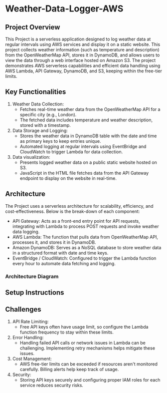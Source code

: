 # Weather-Data-Logger-AWS
## Project Overview
This Project is a serverless application designed to log weather data at regular intervals using AWS services and display it on a static website. This project collects weather information (such as temperature and description) from the OpenWeatherMap API, stores it in DynamoDB, and allows users to view the data through a web interface hosted on Amazon S3. The project demonstrates AWS serverless capabilities and efficient data handling using AWS Lambda, API Gateway, DynamoDB, and S3, keeping within the free-tier limits. 
## Key Functionalities
1. Weather Data Collection:
   - Fetches real-time weather data from the OpenWeatherMap API for a specific city (e.g., London).
   - The fetched data includes temperature and weather description, stored with a timestamp.
2. Data Storage and Logging:
   - Stores the weather data in DynamoDB table with the date and time as primary keys to keep entries unique.
   - Automated logging at regular intervals using EventBridge and CloudWatch to trigger Lambda for data collection.
3. Data visualization:
   - Presents logged weather data on a public static website hosted on S3.
   - JavaScript in the HTML file fetches data from the API Gateway endpoint to display on the website in real-time. 
## Architecture
The Project uses a serverless architecture for scalability, efficiency, and cost-effectiveness. Below is the break-down of each component:
  - API Gateway: Acts as a front-end entry point for API requests, integrating with Lambda to process POST requests and invoke weather data logging.
  - AWS Lambda: The function that pulls data from OpenWeatherMap API, processes it, and stores it in DynamoDB.
  - Amazon DynamoDB: Serves as a NoSQL database to store weather data in a structured format with date and time keys.
  - EventBridge / CloudWatch: Configured to trigger the Lambda function every hour to automate data fetching and logging. 
### Architecture Diagram 
## Setup Instructions
## Challenges 
1. API Rate Limiting:
   - Free API keys often have usage limit, so configure the Lambda function frequency to stay within these limits.
2. Error Handling:
   - Handling failed API calls or network issues in Lambda can be challenging. Implementing retry mechanisms helps mitigate these issues.
3. Cost Management:
   - AWS free-tier limits can be exceeded if resources aren't monitored carefully. Billing alerts help keep track of usage.
4. Security:
   - Storing API keys securely and configuring proper IAM roles for each service reduces security risks. 
